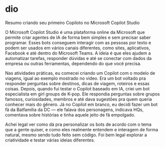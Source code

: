# dio

Resumo criando seu primeiro Copiloto no Microsoft Copilot Studio

O Microsoft Copilot Studio é uma plataforma online da Microsoft que permite criar agentes de IA de forma bem simples e sem precisar saber programar. 
Esses bots conseguem interagir com as pessoas por texto e podem ser usados em vários canais diferentes, como sites, aplicativos, Facebook e até dentro do Microsoft Teams. 
A ideia é que eles ajudem a automatizar tarefas, responder dúvidas e até se conectar com dados da empresa ou outras ferramentas, dependendo do que você precisa.

Nas atividades práticas, eu comecei criando um Copilot com o modelo de viagens, igual ao exemplo mostrado no vídeo. 
Era um bot voltado pra responder perguntas sobre destinos, dicas de viagem, roteiros e essas coisas. 
Depois, quando fui testar o Copilot baseado em IA, criei um bot especialista em girl groups de K-pop. Ele respondia perguntas sobre grupos famosos, curiosidades, membros e até dava sugestões pra quem queria conhecer mais do gênero. 
Já no Copilot em branco, eu decidi fazer um bot fã da Batfamília da DC — ele falava dos personagens, indicava HQs, comentava sobre histórias e tinha aquele jeito de fã empolgado.

Achei legal ver como dá pra personalizar os bots de acordo com o tema que a gente quiser, e como eles realmente entendem e interagem de forma natural, mesmo sendo tudo feito sem código. 
Foi bem legal explorar a criatividade e testar várias ideias diferentes.

